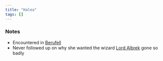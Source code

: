 ```yaml
---
title: "Halea"
tags: []
---
```


### Notes 

- Encountered in [Berufell](content/Places/Berufell.md)
- Never followed up on why she wanted the wizard [Lord Albrek](content/NPCs/Lord%20Albrek.md) gone so badly